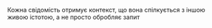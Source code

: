 Кожна свідомість отримує контекст, що вона спілкується з іншою живою істотою, а не просто обробляє запит